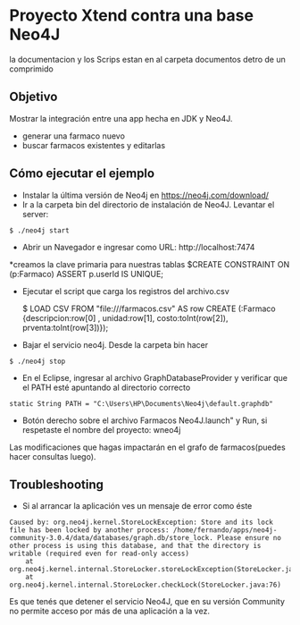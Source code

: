 ﻿#  Proyecto Xtend contra una base Neo4J
 la documentacion y los Scrips estan en  al carpeta documentos detro de un comprimido
## Objetivo
Mostrar la integración entre una app hecha en JDK y Neo4J.



* generar una farmaco nuevo
* buscar farmacos existentes y editarlas

## Cómo ejecutar el ejemplo

* Instalar la última versión de Neo4j en https://neo4j.com/download/
* Ir a la carpeta bin del directorio de instalación de Neo4J. Levantar el server: 

```
$ ./neo4j start
```

* Abrir un Navegador e ingresar como URL: http://localhost:7474

*creamos la clave primaria para nuestras tablas
  $CREATE CONSTRAINT ON (p:Farmaco) ASSERT p.userId IS UNIQUE;

* Ejecutar el script que  carga los registros del archivo.csv

  $ LOAD CSV FROM "file:///farmacos.csv" AS row CREATE (:Farmaco  {descripcion:row[0] , unidad:row[1], costo:toInt(row[2]), prventa:toInt(row[3])});

* Bajar el servicio neo4j. Desde la carpeta bin hacer

```
$ ./neo4j stop
```

* En el Eclipse, ingresar al archivo GraphDatabaseProvider y verificar que el PATH esté apuntando al directorio correcto

``` Xtend
static String PATH = "C:\Users\HP\Documents\Neo4j\default.graphdb"
```

* Botón derecho sobre el archivo Farmacos Neo4J.launch" y Run, si respetaste el nombre del proyecto: wneo4j



Las modificaciones que hagas impactarán en el grafo de farmacos(puedes hacer consultas luego).




## Troubleshooting

* Si al arrancar la aplicación ves un mensaje de error como éste

```
Caused by: org.neo4j.kernel.StoreLockException: Store and its lock file has been locked by another process: /home/fernando/apps/neo4j-community-3.0.4/data/databases/graph.db/store_lock. Please ensure no other process is using this database, and that the directory is writable (required even for read-only access)
	at org.neo4j.kernel.internal.StoreLocker.storeLockException(StoreLocker.java:90)
	at org.neo4j.kernel.internal.StoreLocker.checkLock(StoreLocker.java:76)
```

Es que tenés que detener el servicio Neo4J, que en su versión Community no permite acceso por más de una aplicación a la vez.

